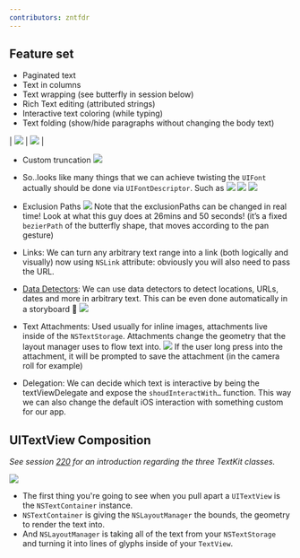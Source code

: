 ```yaml
---
contributors: zntfdr
---
```


## Feature set

- Paginated text
- Text in columns
- Text wrapping (see butterfly in session below)
- Rich Text editing (attributed strings)
- Interactive text coloring (while typing)
- Text folding (show/hide paragraphs without changing the body text)

| ![][showHideSnippetImage] | ![][showHideSnippetImage2] | 

- Custom truncation
![][truncationImage]

- So..looks like many things that we can achieve twisting the `UIFont` actually should be done via `UIFontDescriptor`. Such as
![][traitsImage]
![][traits2Image]
![][traits3Image]

- Exclusion Paths
![][exclusionPathImage]
Note that the exclusionPaths can be changed in real time!
Look at what this guy does at 26mins and 50 seconds! (it’s a fixed `bezierPath` of the butterfly shape, that moves according to the pan gesture)

- Links: We can turn any arbitrary text range into a link (both logically and visually) now using `NSLink` attribute: obviously you will also need to pass the URL.

- [Data Detectors][dataDetect]: We can use data detectors to detect locations, URLs, dates and more in arbitrary text.
This can be even done automatically in a storyboard 🤣
![][linksDetectionImage]

- Text Attachments: Used usually for inline images, attachments live inside of the `NSTextStorage`.
Attachments change the geometry that the layout manager uses to flow text into.
![][attachmentImage]
If the user long press into the attachment, it will be prompted to save the attachment (in the camera roll for example)

- Delegation: We can decide which text is interactive by being the textViewDelegate and expose the `shoudInteractWith…` function.
This way we can also change the default iOS interaction with something custom for our app.

## UITextView Composition
_See session [220][220] for an introduction regarding the three TextKit classes._

![][compositionImage]

- The first thing you're going to see when you pull apart a `UITextView` is the `NSTextContainer` instance.
- `NSTextContainer` is giving the `NSLayoutManager` the bounds, the geometry to render the text into.
- And `NSLayoutManager` is taking all of the text from your `NSTextStorage` and turning it into lines of glyphs inside of your `TextView`.

[dataDetect]: https://developer.apple.com/documentation/foundation/nsdatadetector
[220]: ../220

[showHideSnippetImage]: ../../../images/notes/wwdc13/210/showHideSnippet.png
[showHideSnippetImage2]: ../../../images/notes/wwdc13/210/showHideSnippet2.png
[truncationImage]: ../../../images/notes/wwdc13/210/truncation.png
[traitsImage]: ../../../images/notes/wwdc13/210/traits.png
[traits2Image]: ../../../images/notes/wwdc13/210/traits2.png
[traits3Image]: ../../../images/notes/wwdc13/210/traits3.png
[exclusionPathImage]: ../../../images/notes/wwdc13/210/exclusionPath.png
[linksDetectionImage]: ../../../images/notes/wwdc13/210/linksDetection.png
[attachmentImage]: ../../../images/notes/wwdc13/210/attachment.png
[compositionImage]: ../../../images/notes/wwdc13/210/composition.png
